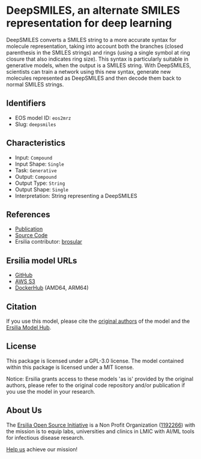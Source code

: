 # DeepSMILES, an alternate SMILES representation for deep learning

DeepSMILES converts a SMILES string to a more accurate syntax for molecule representation, taking into account both the branches (closed parenthesis in the SMILES strings) and rings (using a single symbol at ring closure that also indicates ring size). This syntax is particularly suitable in generative models, when the output is a SMILES string. With DeepSMILES, scientists can train a network using this new syntax, generate new molecules represented as DeepSMILES and then decode them back to normal SMILES strings.

## Identifiers

* EOS model ID: `eos2mrz`
* Slug: `deepsmiles`

## Characteristics

* Input: `Compound`
* Input Shape: `Single`
* Task: `Generative`
* Output: `Compound`
* Output Type: `String`
* Output Shape: `Single`
* Interpretation: String representing a DeepSMILES

## References

* [Publication](https://chemrxiv.org/engage/api-gateway/chemrxiv/assets/orp/resource/item/60c73ed6567dfe7e5fec388d/original/deep-smiles-an-adaptation-of-smiles-for-use-in-machine-learning-of-chemical-structures.pdf)
* [Source Code](https://github.com/baoilleach/deepsmiles)
* Ersilia contributor: [brosular](https://github.com/brosular)

## Ersilia model URLs
* [GitHub](https://github.com/ersilia-os/eos2mrz)
* [AWS S3](https://ersilia-models-zipped.s3.eu-central-1.amazonaws.com/eos2mrz.zip)
* [DockerHub](https://hub.docker.com/r/ersiliaos/eos2mrz) (AMD64, ARM64)

## Citation

If you use this model, please cite the [original authors](https://chemrxiv.org/engage/api-gateway/chemrxiv/assets/orp/resource/item/60c73ed6567dfe7e5fec388d/original/deep-smiles-an-adaptation-of-smiles-for-use-in-machine-learning-of-chemical-structures.pdf) of the model and the [Ersilia Model Hub](https://github.com/ersilia-os/ersilia/blob/master/CITATION.cff).

## License

This package is licensed under a GPL-3.0 license. The model contained within this package is licensed under a MIT license.

Notice: Ersilia grants access to these models 'as is' provided by the original authors, please refer to the original code repository and/or publication if you use the model in your research.

## About Us

The [Ersilia Open Source Initiative](https://ersilia.io) is a Non Profit Organization ([1192266](https://register-of-charities.charitycommission.gov.uk/charity-search/-/charity-details/5170657/full-print)) with the mission is to equip labs, universities and clinics in LMIC with AI/ML tools for infectious disease research.

[Help us](https://www.ersilia.io/donate) achieve our mission!